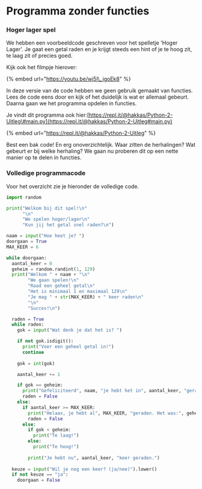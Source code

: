 # Programma zonder functies

### Hoger lager spel

We hebben een voorbeeldcode geschreven voor het spelletje 'Hoger Lager'. Je gaat een getal raden en je krijgt steeds een hint of je te hoog zit, te laag zit of precies goed.

Kijk ook het filmpje hierover:

{% embed url="https://youtu.be/wj5l\_jgoEk8" %}

In deze versie van de code hebben we geen gebruik gemaakt van functies. Lees de code eens door en kijk of het duidelijk is wat er allemaal gebeurt. Daarna gaan we het programma opdelen in functies.

Je vindt dit programma ook hier:[https://repl.it/@hakkas/Python-2-Uitleg\#main.py](https://repl.it/@hakkas/Python-2-Uitleg#main.py)

{% embed url="https://repl.it/@hakkas/Python-2-Uitleg" %}

Best een bak code! En erg onoverzichtelijk. Waar zitten de herhalingen? Wat gebeurt er bij welke herhaling? We gaan nu proberen dit op een nette manier op te delen in functies.

### Volledige programmacode

Voor het overzicht zie je hieronder de volledige code.

```python
import random

print("Welkom bij dit spel!\n"
      "\n"
      "We spelen hoger/lager\n"
      "Kun jij het getal snel raden?\n")

naam = input("Hoe heet je? ")
doorgaan = True
MAX_KEER = 6

while doorgaan:
  aantal_keer = 0
  geheim = random.randint(1, 129)
  print("Welkom " + naam + "\n"
        "We gaan spelen!\n"
        "Raad een geheel getal\n"
        "Het is minimaal 1 en maximaal 129\n"
        "Je mag " + str(MAX_KEER) + " keer raden\n"
        "\n"
        "Succes!\n")

  raden = True
  while raden:
    gok = input("Wat denk je dat het is? ")

    if not gok.isdigit():
      print("Voer een geheel getal in!")
      continue
    
    gok = int(gok)

    aantal_keer += 1

    if gok == geheim:
      print("Gefeliciteerd", naam, "je hebt het in", aantal_keer, "geraden!")
      raden = False
    else:
      if aantal_keer >= MAX_KEER:
        print("Helaas, je hebt al", MAX_KEER, "geraden. Het was:", geheim)
        raden = False
      else:
        if gok < geheim:
          print("Te laag!")
        else:
          print("Te hoog!")
          
        print("Je hebt nu", aantal_keer, "keer geraden.")
    
  keuze = input("Wil je nog een keer? (ja/nee)").lower()
  if not keuze == "ja":
    doorgaan = False
```



